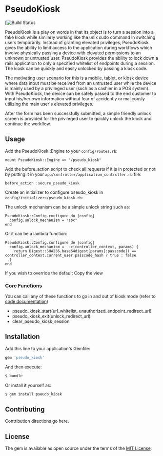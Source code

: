 # PseudoKiosk

[![Build Status](https://travis-ci.org/jonmchan/pseudo_kiosk.svg?branch=master)

PseudoKiosk is a play on words in that its object is to turn a session into a fake kiosk while similarly working like the unix sudo command in switching users temporarily. Instead of granting elevated privileges, PseudoKiosk gives the ability to limit access to the application during workflows which involve physically passing a device with elevated permissions to an unknown or untrusted user. PseudoKiosk provides the ability to lock down a rails application to only a specified whitelist of endpoints during a session. The kiosk can be quickly and easily unlocked by passing a kiosk code.

The motivating user scenario for this is a mobile, tablet, or kiosk device where data input must be received from an untrusted user while the device is mainly used by a privileged user (such as a cashier in a POS system). With PseudoKiosk, the device can be safely passed to the end customer to input his/her own information without fear of accidently or malicously utilizing the main user's elevated privileges. 

After the form has been successfully submitted, a simple friendly unlock screen is provided for the privileged user to quickly unlock the kiosk and continue the workflow. 

## Usage

Add the PseudoKiosk::Engine to your `config/routes.rb`:

```
mount PseudoKiosk::Engine => "/pseudo_kiosk"
```

Add the before_action script to check all requests if it is in protected or not by putting it in your `app/controller/application_controller.rb` file:

```
before_action :secure_pseudo_kiosk
```

Create an initializer to configure pseudo_kiosk in `config/initializers/pseudo_kiosk.rb`:

The unlock mechanism can be a simple unlock string such as:
```
PseudoKiosk::Config.configure do |config|
  config.unlock_mechanism = "abc"
end
```

Or it can be a lambda function:
```
PseudoKiosk::Config.configure do |config|
  config.unlock_mechanism =  ->(controller_context, params) {
    return Digest::SHA256.base64digest(params[:passcode]) == controller_context.current_user.passcode_hash ? true : false
  } 
end
```



If you wish to override the default Copy the view 

### Core Functions

You can call any of these functions to go in and out of kiosk mode (refer to [code documentation](https://github.com/jonmchan/pseudo_kiosk/blob/master/lib/pseudo_kiosk/controller.rb)) 

* pseudo_kiosk_start(url_whitelist, unauthorized_endpoint_redirect_url)
* pseudo_kiosk_exit(unlock_redirect_url)
* clear_pseudo_kiosk_session



## Installation
Add this line to your application's Gemfile:

```ruby
gem 'pseudo_kiosk'
```

And then execute:
```bash
$ bundle
```

Or install it yourself as:
```bash
$ gem install pseudo_kiosk 
```

## Contributing
Contribution directions go here.

## License
The gem is available as open source under the terms of the [MIT License](https://opensource.org/licenses/MIT).
